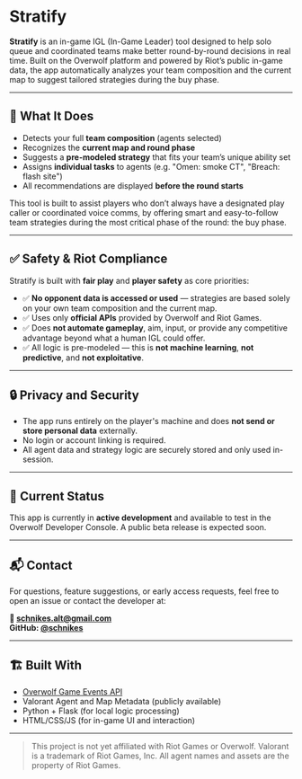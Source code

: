 # Stratify

**Stratify** is an in-game IGL (In-Game Leader) tool designed to help solo queue and coordinated teams make better round-by-round decisions in real time. Built on the Overwolf platform and powered by Riot’s public in-game data, the app automatically analyzes your team composition and the current map to suggest tailored strategies during the buy phase.

---

## 🧠 What It Does

- Detects your full **team composition** (agents selected)
- Recognizes the **current map and round phase**
- Suggests a **pre-modeled strategy** that fits your team’s unique ability set
- Assigns **individual tasks** to agents (e.g. "Omen: smoke CT", "Breach: flash site")
- All recommendations are displayed **before the round starts**

This tool is built to assist players who don’t always have a designated play caller or coordinated voice comms, by offering smart and easy-to-follow team strategies during the most critical phase of the round: the buy phase.

---

## ✅ Safety & Riot Compliance

Stratify is built with **fair play** and **player safety** as core priorities:

- ✅ **No opponent data is accessed or used** — strategies are based solely on your own team composition and the current map.
- ✅ Uses only **official APIs** provided by Overwolf and Riot Games.
- ✅ Does **not automate gameplay**, aim, input, or provide any competitive advantage beyond what a human IGL could offer.
- ✅ All logic is pre-modeled — this is **not machine learning**, **not predictive**, and **not exploitative**.

---

## 🔒 Privacy and Security

- The app runs entirely on the player's machine and does **not send or store personal data** externally.
- No login or account linking is required.
- All agent data and strategy logic are securely stored and only used in-session.

---

## 🚧 Current Status

This app is currently in **active development** and available to test in the Overwolf Developer Console. A public beta release is expected soon.

---

## 📬 Contact

For questions, feature suggestions, or early access requests, feel free to open an issue or contact the developer at:

**📧 schnikes.alt@gmail.com**  
**GitHub: [@schnikes](https://github.com/schnikes)**

---

## 🏗️ Built With

- [Overwolf Game Events API](https://overwolf.github.io/docs/api/overwolf-games-events/)
- Valorant Agent and Map Metadata (publicly available)
- Python + Flask (for local logic processing)
- HTML/CSS/JS (for in-game UI and interaction)

---

> This project is not yet affiliated with Riot Games or Overwolf. Valorant is a trademark of Riot Games, Inc. All agent names and assets are the property of Riot Games.

